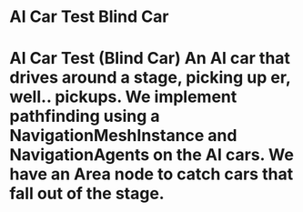 # AI Car Test Blind Car
 # AI Car Test (Blind Car)  An AI car that drives around a stage, picking up er, well.. pickups. We implement pathfinding using a NavigationMeshInstance and NavigationAgents on the AI cars. We have an Area node to catch cars that fall out of the stage.
